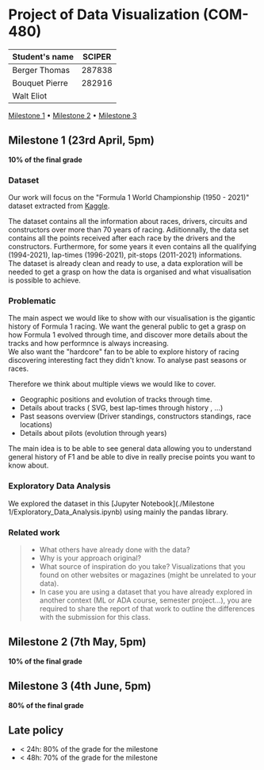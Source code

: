 # Project of Data Visualization (COM-480)

| Student's name | SCIPER |
| -------------- | ------ |
| Berger Thomas | 287838 |
| Bouquet Pierre | 282916 |
| Walt Eliot| |

[Milestone 1](#milestone-1) • [Milestone 2](#milestone-2) • [Milestone 3](#milestone-3)

## Milestone 1 (23rd April, 5pm)

**10% of the final grade**

### Dataset

Our work will focus on the "Formula 1 World Championship (1950 - 2021)" dataset extracted from [Kaggle](https://www.kaggle.com/rohanrao/formula-1-world-championship-1950-2020).

The dataset contains all the information about races, drivers, circuits and constructors over more than 70 years of racing. Adiitionnally, the data set contains all the points received after each race by the drivers and the constructors. Furthermore, for some years it even contains all the  qualifying (1994-2021), lap-times (1996-2021), pit-stops (2011-2021) informations.<br>
The dataset is already clean and ready to use, a data exploration will be needed to get a grasp on how the data is organised and what visualisation is possible to achieve.
 

### Problematic

The main aspect we would like to show with our visualisation is the gigantic history of Formula 1 racing. We want the general public to get a grasp on how Formula 1 evolved through time, and discover more details about the tracks and how performnce is always increasing.<br>
We also want the "hardcore" fan to be able to explore history of racing discovering interesting fact they didn't know. To analyse past seasons or races.

Therefore we think about multiple views we would like to cover.
 - Geographic positions and evolution of tracks through time.
 - Details about tracks ( SVG, best lap-times through history , ...)
 - Past seasons overview (Driver standings, constructors standings, race locations)
 - Details about pilots (evolution through years)

The main idea is to be able to see general data allowing you to understand general history of F1 and be able to dive in really precise points you want to know about.


### Exploratory Data Analysis

We explored the dataset in this [Jupyter Notebook](./Milestone 1/Exploratory_Data_Analysis.ipynb) using mainly the pandas library.  

### Related work


> - What others have already done with the data?
> - Why is your approach original?
> - What source of inspiration do you take? Visualizations that you found on other websites or magazines (might be unrelated to your data).
> - In case you are using a dataset that you have already explored in another context (ML or ADA course, semester project...), you are required to share the report of that work to outline the differences with the submission for this class.

## Milestone 2 (7th May, 5pm)

**10% of the final grade**


## Milestone 3 (4th June, 5pm)

**80% of the final grade**


## Late policy

- < 24h: 80% of the grade for the milestone
- < 48h: 70% of the grade for the milestone

